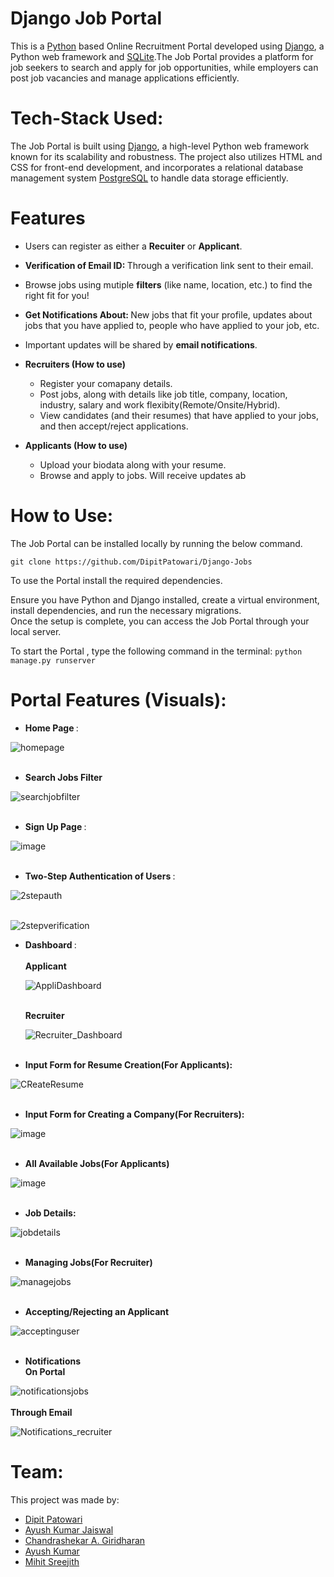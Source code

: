 # Django Job Portal

This is a [Python](https://www.python.org/) based Online Recruitment Portal developed using [Django](https://www.djangoproject.com/), a Python web framework and [SQLite](https://www.sqlite.org/index.html).The Job Portal provides a platform for job seekers to search and apply for job opportunities, while employers can post job vacancies and manage applications efficiently.</br>

# Tech-Stack Used:
The Job Portal is built using [Django](https://www.djangoproject.com/), a high-level Python web framework known for its scalability and robustness. The project also utilizes HTML and CSS for front-end development, and incorporates a relational database management system [PostgreSQL](https://www.postgresql.org/) to handle data storage efficiently.

# Features
* Users can register as either a <b>Recuiter</b> or <b>Applicant</b>.
* <b>Verification of Email ID: </b>Through a verification link sent to their email.
* Browse jobs using mutiple <b>filters</b> (like name, location, etc.) to find the right fit for you!
* <b>Get Notifications About: </b>New jobs that fit your profile, updates about jobs that you have applied to, people who have applied to your job, etc.
* Important updates will be shared by <b>email notifications</b>.

* <b>Recruiters (How to use)</b>
	- Register your comapany details.
	- Post jobs, along with details like job title, company, location, industry, salary and work flexibity(Remote/Onsite/Hybrid).
	- View candidates (and their resumes) that have applied to your jobs, and then accept/reject applications.
* <b>Applicants (How to use)</b>
	- Upload your biodata along with your resume.
	- Browse and apply to jobs. Will receive updates ab

# How to Use:
The Job Portal can be installed locally by running the below command.

```git clone https://github.com/DipitPatowari/Django-Jobs```

To use the Portal install the required dependencies.

Ensure you have Python and Django installed, create a virtual environment, install dependencies, and run the necessary migrations. </br>
Once the setup is complete, you can access the Job Portal through your local server.

To start the Portal , type the following command in the terminal:
```python manage.py runserver```

# Portal Features (Visuals): 

* <b> Home Page </b>:</br>

![homepage](https://github.com/Ayush-721/temp/assets/95296019/783a6233-a20e-409c-a69b-70a99b84dc74)</br></br>
* <b> Search Jobs Filter </b></br>

![searchjobfilter](https://github.com/Ayush-721/temp/assets/95296019/d6e0745b-e2c1-455a-ad6e-59259ef65951)</br></br>

* <b> Sign Up Page </b>:</br>

![image](https://github.com/Ayush-721/temp/assets/95296019/708b6017-99c3-470d-a5cf-5b817866be5c)</br></br>

* <b> Two-Step Authentication of Users </b>:</br>

![2stepauth](https://github.com/Ayush-721/temp/assets/95296019/f76d9584-e1bd-48a5-b2f4-46d115f2f9db)</br></br>

![2stepverification](https://github.com/DipitPatowari/Django-Jobs/assets/95296019/5b7bcbe8-7407-49ef-853a-c14a6c59e1b9)


* <b> Dashboard </b> : </br></br>
  <b> Applicant </b></br>
  
	![AppliDashboard](https://github.com/Ayush-721/temp/assets/95296019/934e71dd-3bab-4272-94d1-9442d3cc6972)</br></br>

  <b> Recruiter </b></br>
  
	![Recruiter_Dashboard](https://github.com/Ayush-721/temp/assets/95296019/7090922e-5d39-4854-9645-2c882db50630)</br></br>


* <b> Input Form for Resume Creation(For Applicants): </b></br>

![CReateResume](https://github.com/Ayush-721/temp/assets/95296019/2013c531-00a8-4540-abb6-a370a45d1c84)</br></br>


* <b> Input Form for Creating a Company(For Recruiters): </b></br>

![image](https://github.com/Ayush-721/temp/assets/95296019/a57855a6-794d-42ae-bfcf-9e11ada563bd)</br></br>


* <b> All Available Jobs(For Applicants) </b></br>

![image](https://github.com/Ayush-721/temp/assets/95296019/425c0f08-f9ec-4e0c-acf5-2bcb3a3b0bf1)</br></br>

* <b> Job Details: </b></br>

![jobdetails](https://github.com/Ayush-721/temp/assets/95296019/521c2626-3b2b-42ca-92c3-089b72d75d67)</br></br>

* <b> Managing Jobs(For Recruiter) </b></br>

![managejobs](https://github.com/Ayush-721/temp/assets/95296019/471e7057-ed5c-4a33-a85f-4c1e8e696e0c)</br></br>


* <b> Accepting/Rejecting an Applicant </b></br>

![acceptinguser](https://github.com/Ayush-721/temp/assets/95296019/0b123bca-040f-40b8-9fdb-d770e1e1da3b)</br></br>


* <b> Notifications </b></br>
<b>On Portal</b></br>
 
![notificationsjobs](https://github.com/Ayush-721/temp/assets/95296019/3c83ea37-6ca4-45f6-b895-3e5f69a74038)</br></br>
 <b>Through Email</b></br>
 
![Notifications_recruiter](https://github.com/DipitPatowari/Django-Jobs/assets/95296019/ff0472ff-0acd-42ea-9d34-51aae3819592)


# Team:

This project was made by:
* [Dipit Patowari](https://github.com/DipitPatowari)
* [Ayush Kumar Jaiswal](https://github.com/Ayush-kj)
* [Chandrashekar A. Giridharan](https://github.com/chandrashekar27)
* [Ayush Kumar](https://github.com/Ayush-721)
* [Mihit Sreejith](https://github.com/mihits)


